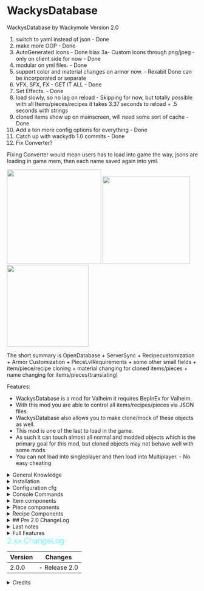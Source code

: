 # WackysDatabase
WackysDatabase by Wackymole
Version 2.0


1) switch to yaml instead of json - Done
2) make more OOP - Done
3) AutoGenerated Icons - Done blax
3a- Custom Icons through png/jpeg - only on client side for now - Done
4) modular on yml files. - Done
5) support color and material changes on armor now. - Rexabit Done can be incorporated or separate 
6) VFX, SFX, FX - GET IT ALL - Done
7) Set Effects. - Done 
8) load slowly, so no lag on reload - Skipping for now, but totally possible with all Items/pieces/recipes it takes 3.37 seconds to reload + .5 seconds with strings
10) cloned items show up on mainscreen, will need some sort of cache - Done
11) Add a ton more config options for everything - Done
12) Catch up with wackydb 1.0 commits - Done
13) Fix Converter?

Fixing Converter would mean users has to load into game the way, jsons are loading in game mem, then each name saved again into yml. 



<img src="https://wackymole.com/hosts/lightblue%20Sword.webp" width="248"/> <img src="https://wackymole.com/hosts/1825-1648309710-715635595.png" width="230"/> <img src="https://wackymole.com/hosts/orangeish%20bow.jpg" width="215"/>

The short summary is OpenDatabase + ServerSync + Recipecustomization + Armor Customization + PieceLvlRequirements + some other small fields + item/piece/recipe cloning + material changing for cloned items/pieces + name changing for items/pieces(translating)


Features:
- WackysDatabase is a mod for Valheim it requires BepInEx for Valheim.
- With this mod you are able to control all items/recipes/pieces via JSON files.
- WackysDatabase also allows you to make clone/mock of these objects as well. 
- This mod is one of the last to load in the game. 
- As such it can touch almost all normal and modded objects which is the primary goal for this mod, but cloned objects may not behave well with some mods. 
- You can not load into singleplayer and then load into Multiplayer. - No easy cheating


<details><summary> General Knowledge </summary>

    There are three (3) Objects that WackyDB touches. Items, Recipes, Pieces. 

    Items are things in your inventory, you can pickup and maybe equip. 

    Recipes are used to construct items, CraftingStations can be workbench, forge, or hand crafted (craftingStation": "")

    Pieces are what you use in your hammer and hoe to construct or plant. piecehammers

</details> 

<details><summary> Installation</summary>

Download and extract the latest version of WackysDatabase into the BepInEx plugin folder (usually Valheim/BepInEx/plugins )

Now run Valheim and join a world. After that go to Valheim/BepInEx/config/. There should be a folder called wackysDatabase, inside of that folder are currently three folders /Items/  /Recipes/ and /Pieces/. Old wackyDatabase was in plugins, this should automatically be moved.

Put the mod on the Server to force Server Sync. The Jsons files only have to be on the Server. No need to share the Jsons. 

For Multiplayer, the mod has been locked down to prevent easy cheating, but I recommend https://valheim.thunderstore.io/package/Azumatt/AzuAntiCheat/ and https://valheim.thunderstore.io/package/Smoothbrain/ServerCharacters/ as well.


</details> 

<details><summary> Configuration cfg</summary>

## Configuration file BepInEx/config/WackyMole.WackysDatabase.cfg

The configs and their defaults are:

Force Server Config = true // forces server sync 

Enable this mod = true

IsDebug = true // tells you what is being loaded/ other basic actions

StringisDebug = false  // debugs your strings.. extra logs

IsAutoReload = false // auto reloads instead of wackydb_reload

</details>

<details><summary> Console Commands</summary>


- You will need to reference https://valheim-modding.github.io/Jotunn/data/objects/item-list.html for Prefab names. Thank you JVL team
- While in game press F5 to open the game console then type help for more informations. To enable console for valheim - launch options add "-console"

wackydb_reload  - Primary way to reload all the Json files in wackysDatabase folder

wackydb_dump [item/recipe/piece] [ItemName] - dump individual preloaded object to log

wackydb_dump_all  - writes a dump log file for all previously loaded info. May or may not work with clones. (doesn't work on multiplayer)

wackydb_save_recipe [ItemName] - saves a Recipe Json in wackysDatabase Recipe Folder

wackydb_save_piece [ItemName] - saves a Piece for easy editing in Json (piecehammer only works for clones)

wackydb_save_item [ItemName] - saves a Item Json in wackysDatabase Item Folder

wackydb_help -- commands

wackydb_clone  [recipe/item/piece] [Prefab to clone] [Unique name for the clone]  - clone an object and change it differently than a base game object. 

- For Example: wackydb_clone item SwordIron WackySword

There is a optional 4th parameter for clone RECIPES ONLY [original item prefab to use for recipe](Optional 4th parameter for a cloned item's recipes ONLY)
For example you can already have item WackySword loaded in game, but now want a recipe. WackySword Uses SwordIron  - wackydb_clone recipe WackySword RWackySword SwordIron - otherwise manually edit

wackydb_clone_recipeitem [Prefab to clone] [clone name](clones item and recipe at same time)( Recipe name will be Rname) - instead of cloning an item and then recipe, do both at once. Saves you the trouble of manually editing recipe name and prefab.

wackydb_vfx - future use

wackydb_material - saves a Materials.txt file in wackysDatabase for the different types of materials you can use for cloned items/pieces.

</details>

<details><summary>Item components</summary>



## Item Options:

![Glowing Red BronzeSword ](https://wackymole.com/hosts/redsword.png)


cloneMaterial: You can change the material(colorish) of a cloned object. Images on nexus https://www.nexusmods.com/valheim/mods/1825 of the various changes you can make. Use wackydb_material to view a list of materials. Probably up to a 1/3 don't work or make the object invisible.

m_damages: how much and what type of damage is inflicted.

m_damagesPerLevel: how much and what type of damage per upgraded lvl

m_armor: If object is equitable, like armor. Gives armor value to player

m_value: if value is >0. Then the object becomes salable at Trader. The Object Description gets a yellow Valuable notice. Just like base game you don't know what object you are selling to Trader.

damageModifiers: - From https://www.nexusmods.com/valheim/mods/1162 - Thx aedenthorn - I did added water damage in 1.1.8

Damage modifiers are a list of colon-separated pairs, e.g. for the Wolf Chest armor: - 
"damageModifiers":["Frost:Resistant"]

The first value is the damage type, the second value is the resistance level.

Valid damage types include:

Blunt Slash Pierce Chop Pickaxe Physical Fire Frost Lightning Elemental Poison Spirit Water 

    ##Water
    Normal - no change
    Resistant - increases Wet status countdown speed by 100%
    Weak - decreases Wet status countdown speed by 1/3
    Immune - prevents Wet status effect
    Ignore - prevents Wet status effect
    VeryResistant - prevent wet status effect application except when swimming, increases Wet status countdown speed by 100%
    VeryWeak - decreases Wet status countdown speed by 2/3

Valid resistence levels include:

Normal Resistant Weak Immune Ignore VeryResistant VeryWeak

m_blockPower: Very useful for shields
m_blockPowerPerLevel:

m_timedBlockBonus is the Parry bonus

m_attackStamina set both Primary and Secondary attacks. Will expand upon in future.

The rest you can probably figure out.

</details>

<details><summary>Piece components</summary>

<img src="https://wackymole.com/hosts/red%20walls.png" width="450"/>


piecehammer: default is the Hammer or Hoe: it can't really check for modded Hammers. Change this to the modded hammer prefab manually.

adminonly: Makes certain pieces only for admins. 

craftingStation: What craftingstation needs to be near you to build the piece. Default: $piece_workbench

minStationLevel: Checks what level craftingstation is needed before building piece. 

reqs: requirements to build: Item:amount:amountPerLevel:refundable,

cloneMaterial: You can change the material(colorish) of any (1.2.4) object. Images on nexus https://www.nexusmods.com/valheim/mods/1825 of the various changes you can make. 
- Use wackydb_material to view a list of materials. Probably up to a 1/3 don't work or make the object invisible. "material1,material2" (full,half health)(no spaces)
- Otherwise "material1", one material results in material being pasted for both full health and half-health. "same_mat" or "no_wear" sets pieces to have no wear material. 
- Should work for any piece at full health, some pieces change textures and models at 3/4 and 1/2 health, this won't stop them from changing. Maybe in future.

</details>

<details><summary>Recipe  Components</summary>


<img src="https://wackymole.com/hosts/red%20forge.webp" width="700"/>

Cloned recipes need a unique name. 

1.2.4 Expanded Recipe Compatibility to Recipe_ ( Modification only, no cloning)

If cloning a recipe of a cloned item, clonePrefabName needs to be cloned item prefab.

Recipe searches for prefab to put recipe next to it. 

Arrows x50 will be put above Arrow x20

reqs: requirements to build: Item:amount:amountPerLevel:refundable,

</details>



<details><summary> ## Pre 2.0 ChangeLog</summary>

        Version 1.2.5
            Moved wackysDatabase to Config instead of Plugins folder to stop r2mod from deleting folder on updates.
            Warning 1.2.4 and Lower will delete wackysDatabase folder in Plugins on Update, please backup.
        Version 1.2.4 
            Expanded Recipe Compatibility to Recipe_ ( Modification only, no cloning),  Can now change any material's type,
            category, craftingstation instead of just clones. Cannot change piecehammer of non clones. You can now set the piece's 
            material at 50% health. If you only set 1 it sets to both "full health" and "half health" otherwise,
            "material1, material2" (full, half health). "same_mat" or "no_wear" sets pieces to have no wear material. 
            Updated ServerSync and PieceManager
        Version 1.1.9
            Bug Fixes. Cleaned up Logs
        Version 1.1.8
            Fixed two main bugs,
            Properly unloading cloned assets on logout.
            Made it so some errors are caught better.
            Incorporated Water Resistance as done by aedenthorn.
        Version 1.1.5
            Cleaned up the code a lot. Fixed Pieces from getting null values from Server.
            Fixed the piece disable/admin for custom pieces.
            Made it so you can clone stone_floor (4x4 stone prefab) - editing it probably won't make it add to Hammer
            Added special case list for objects that have multiple Gameobjects. (Bow, SpearBronze)
        Version 1.10
            All About Pieces with this Update!
            Adds ability to clone an existing CraftingStation piece and make it a new CraftingStation 
                - The CraftingStation name is "name", add recipes to it with this name.
            Fixed other mods custom pieces. You should be able access and even clone other mods pieces now.
            Added piecehammerCategory so you can change the category where piece appears on the hammer. 
                - Mods might use numbers instead of words though.
            Added m_knockback Added m_backstabbonus Made m_attackStamina set both Primary and Secondary attacks.
        Version 1.05
            Mod Release


</details>

<details><summary> Last notes</summary>

## Last notes:

This mod should load last. It needs to so it can touch all other mods. 

> You can make changes to that OP bow and make it more realistic on damage or build requirements. Or even set a build piece to adminonly.

> clone the Item and change the material to make it a more appealing color. 

Submit pull requests to https://github.com/Wacky-Mole/WackysDatabase . The primary purpose of this mod is to edit objects, not to create clones/mocks. 

Bugs/Incompatible  Mods: 
- Friendlies Reloaded - https://valheim.thunderstore.io/package/Horem/Friendlies_Reloaded/ -  Will break WackyDB ( investigating)

(Note!: If you want json files to have default values, close the game and delete the wackysDatabase folder).

</details>


<details><summary>Full Features</summary>

Planned features
- [x] Able to modify item data.
- [x] Able to modify recipes.
- [x] Able to modify pieces.
- [x] Able to modify materials on clones
- [x] Custom items/pieces
- [x] Custom recipes
- [ ] Able to modify effects - Probably won't happen without someone elses help. wackydb_vfx - generates vfx text file, but there are other effect objects. 
Wackymole

</details>

<summary><b><span style="color:aqua;font-weight:200;font-size:20px">2.xx ChangeLog</span></b></summary>

| Version | Changes                                                                                                                                                                                                                                                                                                                                |
|----------|---------------------------------------------------------------------------------------------------------------------------------------------------------------------------------------------------------------------------------------------------------------------------------------------------------------------------------------|
| 2.0.0 | - Release 2.0 <br/>




<details><summary>Credits</summary>

Credits:
A Lot of the credit goes to  aedenthorn  and all of his Many Mods! https://github.com/aedenthorn/ValheimMods
 Thank you AzumattDev for the template. It is very good https://github.com/AzumattDev/ItemManagerModTemplate
 Thanks to the Odin Discord server, for being active and good for the valheim community.
 Do whatever you want with this mod. // except sale it as per Aedenthorn Permissions https://www.nexusmods.com/valheim/mods/1245
Taking from Azu OpenDatabase code and the orginal now. https://www.nexusmods.com/valheim/mods/319?tab=description
CustomArmor code from https://github.com/aedenthorn/ValheimMods/blob/master/CustomArmorStats/BepInExPlugin.cs
Thank you to Azumatt and Aedenthorn and the JVL team. 
</details>